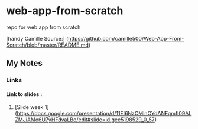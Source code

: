 # web-app-from-scratch

repo for web app from scratch

[handy Camille Source:] (https://github.com/camille500/Web-App-From-Scratch/blob/master/README.md)

## My Notes

### Links
#### Link to slides : 
1. [Slide week 1] (https://docs.google.com/presentation/d/11FI6NzCMlnOYdANFqmfl09ALZMJiAMo6U7yHFdvaLBo/edit#slide=id.gee5198529_0_57)



